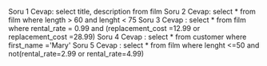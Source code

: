 Soru 1 Cevap:
select title, description from film
Soru 2 Cevap:
select * from film
where length > 60 and lenght < 75
Soru 3 Cevap :
select * from film
where rental_rate = 0.99 and (replacement_cost =12.99 or replacement_cost =28.99)
Soru 4 Cevap :
select * from customer
where first_name ='Mary'
Soru 5 Cevap :
select * from film
where lenght <=50 and not(rental_rate=2.99 or rental_rate=4.99)
